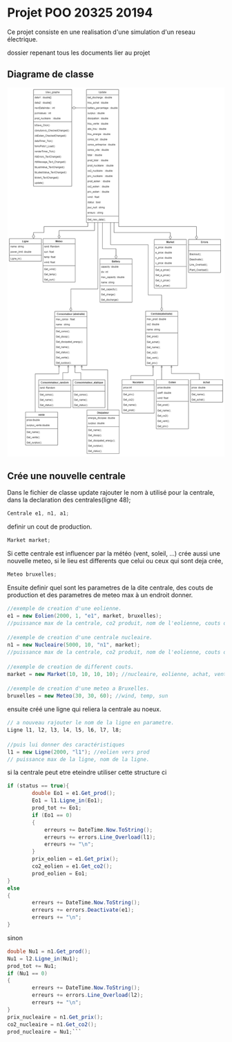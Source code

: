 # Projet POO 20325 20194

Ce projet consiste en une realisation d'une simulation d'un reseau électrique. 



dossier repenant tous les documents lier au projet
## Diagrame de classe 
![diagrame](Documents/diagrame.png)



## Crée une nouvelle centrale 

Dans le fichier de classe update rajouter le nom à utilisé pour la centrale, dans la declaration des centrales(ligne 48); 
```csharp
Centrale e1, n1, a1;
```

definir un cout de production.
```csharp
Market market; 
```

Si cette centrale est influencer par la météo (vent, soleil, ...) crée aussi une nouvelle meteo, si le lieu est differents que celui ou ceux qui sont deja crée, 
```csharp
Meteo bruxelles;
```

Ensuite definir quel sont les parametres de la dite centrale, des couts de production et des parametres de meteo max à un endroit donner. 
```csharp
//exemple de creation d'une eolienne.
e1 = new Eolien(2000, 1, "e1", market, bruxelles); 
//puissance max de la centrale, co2 produit, nom de l'eolienne, couts de production, lieu ou est placer l'eolienne en question.

//exemple de creation d'une centrale nucleaire.
n1 = new Nucleaire(5000, 10, "n1", market);
//puissance max de la centrale, co2 produit, nom de l'eolienne, couts de production.

//exemple de creation de different couts.
market = new Market(10, 10, 10, 10); //nucleaire, eolienne, achat, vente

//exemple de creation d'une meteo a Bruxelles.
bruxelles = new Meteo(30, 30, 60); //wind, temp, sun
```

ensuite créé une ligne qui reliera la centrale au noeux.
```csharp
// a nouveau rajouter le nom de la ligne en parametre. 
Ligne l1, l2, l3, l4, l5, l6, l7, l8;

//puis lui donner des caractéristiques
l1 = new Ligne(2000, "l1"); //eolien vers prod
// puissance max de la ligne, nom de la ligne. 
```

si la centrale peut etre eteindre utiliser cette structure ci 
```csharp
if (status == true){
        double Eo1 = e1.Get_prod();
        Eo1 = l1.Ligne_in(Eo1);
        prod_tot += Eo1;
        if (Eo1 == 0)
        {
            erreurs += DateTime.Now.ToString();
            erreurs += errors.Line_Overload(l1);
            erreurs += "\n";
        }
        prix_eolien = e1.Get_prix();
        co2_eolien = e1.Get_co2();
        prod_eolien = Eo1;
}
else
{
        erreurs += DateTime.Now.ToString();
        erreurs += errors.Deactivate(e1);
        erreurs += "\n";
}
```

sinon
```csharp
double Nu1 = n1.Get_prod();
Nu1 = l2.Ligne_in(Nu1);
prod_tot += Nu1;
if (Nu1 == 0)
{
        erreurs += DateTime.Now.ToString();
        erreurs += errors.Line_Overload(l2);
        erreurs += "\n";
}
prix_nucleaire = n1.Get_prix();
co2_nucleaire = n1.Get_co2();
prod_nucleaire = Nu1;```
